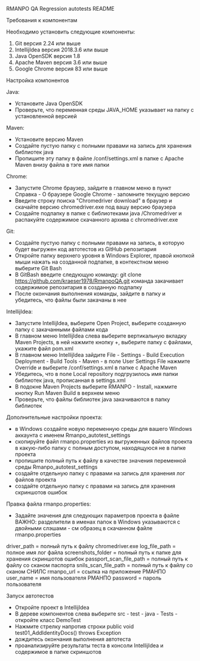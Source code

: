 RMANPO QA Regression autotests README


Требования к компонентам

Необходимо установить следующие компоненты:
1. Git версия 2.24 или выше
2. IntellijIdea версия 2018.3.6 или выше
3. Java OpenSDK версия 1.8
4. Apache Maven версия 3.6 или выше
5. Google Chrome версия 83 или выше


Настройка компонентов

Java:
- Установите Java OpenSDK
- Проверьте, что переменная среды JAVA_HOME указывает на папку с установленной версией

Maven:
- Установите версию Maven
- Создайте пустую папку с полными правами на запись для хранения библиотек java
- Пропишите эту папку в файле /conf/settings.xml в папке с Apache Maven внизу файла в тэге <localRepository>имя папки</localRepository>

Chrome:
- Запустите Chrome браузер, зайдите в главном меню в пункт Справка - О браузере Google Chrome - запомните текущую версию
- Введите строку поиска "Chromedriver download" в браузер и скачайте версию chromedriver.exe под вашу версию браузера
- Создайте подпапку в папке с библиотеками java /Chromedriver и распакуйте содержимое скачанного архива с chromedriver.exe

Git:
- Создайте пустую папку с полными правами на запись, в которую будет выгружен код автотестов из GitHub репозитария
- Откройте папку верхнего уровня в Windows Explorer, правой кнопкой мыши нажать на созданной подпапке, в контекстном меню выберите Git Bash
- В GitBash введите следующую команду:
git clone https://github.com/kraeser1978/RmanpoQA.git
команда закачивает содержимое репозитария в созданную подпапку
- После окончания выполнения команды, зайдите в папку и убедитесь, что файлы были закачаны в нее

IntellijIdea:
- Запустите IntellijIdea, выберите Open Project, выберите созданную папку с закачанными файлами кода
- В главном меню IntellijIdea слева выберите вертикальную вкладку Maven Projects, в ней нажмите кнопку +, выберите папку с файлами, укажите файл pom.xml
- В главном меню IntellijIdea зайдите File - Settings - Build Execution Deployment - Build Tools - Maven - в поле User Settings File нажмите Override и выберите /conf/settings.xml в папке с Apache Maven
- Убедитесь, что в поле Local repository подгрузилось имя папки библиотек java, прописанная в settings.xml
- В подокне Maven Projects выберите RMANPO - Install, нажмите кнопку Run Maven Build в верхнем меню
- Проверьте, что файлы библиотек java закачиваются в папку библиотек


Дополнительные настройки проекта:
- в Windows создайте новую переменную среды для вашего Windows аккаунта с именем Rmanpo_autotest_settings
- скопируйте файл rmanpo.properties из выгруженных файлов проекта в какую-либо папку с полным доступом, находящуюся не в папке проекта
- пропишите полный путь к файлу в качестве значения переменной среды Rmanpo_autotest_settings
- создайте отдельную папку с правами на запись для хранения лог файлов проекта
- создайте отдельную папку с правами на запись для хранения скриншотов ошибок

Правка файла rmanpo.properties:
- Задайте значения для следующих параметров проекта в файле
ВАЖНО: разделители в именах папок в Windows указываются с двойными слэшами - см образец в скачанном файле rmanpo.properties

driver_path = полный путь к файлу chromedriver.exe
log_file_path = полное имя лог файла
screenshots_folder = полный путь к папке для хранения скриншотов ошибок
passport_scan_file_path = полный путь к файлу со сканом паспорта
snils_scan_file_path = полный путь к файлу со сканом СНИЛС
rmanpo_url = ссылка на приложение РМАНПО
user_name = имя пользователя РМАНПО
password = пароль пользователя



Запуск автотестов

- Откройте проект в IntellijIdea
- В дереве компонентов слева выберите src - test - java - Tests - откройте класс DemoTest 
- Нажмите стрелку напротив строки public void test01_AddIdentityDocs() throws Exception
- дождитесь окончания выполнения автотеста
- проанализируйте результаты теста в консоли IntellijIdea и содержимое в папке скриншотов


